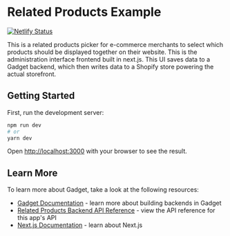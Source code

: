 # Related Products Example

[![Netlify Status](https://api.netlify.com/api/v1/badges/3cbbc1c3-50c5-4fa7-a9bf-a5f34a7bb514/deploy-status)](https://app.netlify.com/sites/gadget-related-products/deploys)

This is a related products picker for e-commerce merchants to select which products should be displayed together on their website.
This is the administration interface frontend built in next.js. This UI saves data to a Gadget backend, which then writes data to a Shopify store powering the actual storefront.

## Getting Started

First, run the development server:

```bash
npm run dev
# or
yarn dev
```

Open [http://localhost:3000](http://localhost:3000) with your browser to see the result.

## Learn More

To learn more about Gadget, take a look at the following resources:

- [Gadget Documentation](https://docs.gadget.dev) - learn more about building backends in Gadget
- [Related Products Backend API Reference](https://docs.gadget.dev/api/related-products-example) - view the API reference for this app's API
- [Next.js Documentation](https://nextjs.org/docs) - learn about Next.js
